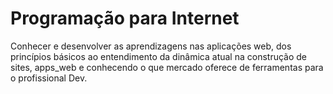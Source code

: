 # Programação para Internet
 Conhecer e desenvolver as aprendizagens nas aplicações web, dos princípios básicos ao entendimento da dinâmica atual na construção de sites, apps_web e conhecendo o que mercado oferece de ferramentas para o profissional Dev.
